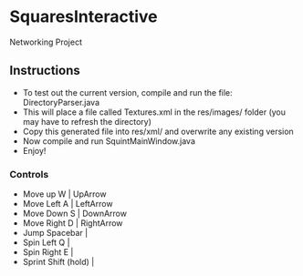# SquaresInteractive
Networking Project

## Instructions
* To test out the current version, compile and run the file: DirectoryParser.java
* This will place a file called Textures.xml in the res/images/ folder (you may have to refresh the directory)
* Copy this generated file into res/xml/ and overwrite any existing version
* Now compile and run SquintMainWindow.java
* Enjoy!

### Controls 
* Move up		W				|	UpArrow
* Move Left		A				|	LeftArrow
* Move Down		S				|	DownArrow
* Move Right	D				|	RightArrow
* Jump			Spacebar		|
* Spin Left		Q				|
* Spin Right	E				|
* Sprint		Shift (hold)	|